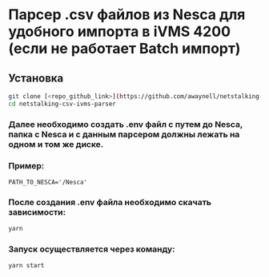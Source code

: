 # Парсер .csv файлов из Nesca для удобного импорта в iVMS 4200 (если не работает Batch импорт)

## Установка

```sh
git clone [<repo_github_link>](https://github.com/awaynell/netstalking-csv-ivms-parser.git)
cd netstalking-csv-ivms-parser
```

### Далее необходимо создать .env файл с путем до Nesca, папка с Nesca и с данным парсером должны лежать на одном и том же диске.

### Пример:

```env
PATH_TO_NESCA='/Nesca'
```

### После создания .env файла необходимо скачать зависимости:

```sh
yarn
```

### Запуск осуществляется через команду:

```sh
yarn start
```
